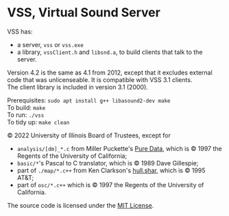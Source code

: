 # VSS, Virtual Sound Server

VSS has:
- a server, `vss` or `vss.exe`
- a library, `vssClient.h` and `libsnd.a`, to build clients that talk to the server.

Version 4.2 is the same as 4.1 from 2012, except that it excludes external code that was unlicenseable.
It is compatible with VSS 3.1 clients.  
The client library is included in version 3.1 (2000).

Prerequisites: `sudo apt install g++ libasound2-dev make`  
To build: `make`  
To run: `./vss`  
To tidy up: `make clean`

© 2022 University of Illinois Board of Trustees, except for
- `analysis/[dm]_*.c` from Miller Puckette's [Pure Data](https://puredata.info/), which is © 1997 the Regents of the University of California;
- `basic/*`'s Pascal to C translator, which is © 1989 Dave Gillespie;
- part of `./map/*.c++` from Ken Clarkson's [hull.shar](http://www.netlib.org/voronoi/), which is © 1995 AT&T;
- part of `osc/*.c++` which is © 1997 the Regents of the University of California.

The source code is licensed under the [MIT License](https://mit-license.org/).
